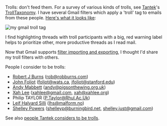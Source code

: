 Trolls: don't feed them. For a survey of various kinds of trolls, see [Tantek][]'s [TrollTaxonomy][]. I have several Gmail filters which apply a 'troll' tag to emails from these people. [Here's what it looks like](http://flickr.com/photos/hober/3307846532/):

![my gmail troll tag](http://farm4.static.flickr.com/3437/3307846532_4990d51d17_o.png)

I find highlighting threads with troll participants with a big, red warning label helps to prioritize other, more productive threads as I read mail.

Now that Gmail supports [filter importing and exporting][], I thought I'd share my troll filters with others.

People I consider to be trolls:

* [Robert J Burns](http://www.robburns.com/) (rob@robburns.com)
* [John Foliot](http://www.wats.ca/show.php?contentid=44) (foliot@wats.ca, jfoliot@stanford.edu)
* [Andy Mabbett](http://pigsonthewing.org.uk/) (andy@pigsonthewing.org.uk)
* [Xah Lee](http://xahlee.org/) (xahlee@gmail.com, xah@xahlee.org)
* Philip TAYLOR (P.Taylor@Rhul.Ac.Uk)
* [Leif Halvard Silli](http://twitter.com/komputist) (lhs@malform.no)
* [Shelley Powers](http://burningbird.net/) (shelleyp@burningbird.net, shelley.just@gmail.com)

See also [people Tantek considers to be trolls][TantekTrolls].

[Tantek]: http://www.tantek.com/
[TantekTrolls]: http://tantek.pbwiki.com/Trolls
[TrollTaxonomy]: http://tantek.pbwiki.com/TrollTaxonomy
[filter importing and exporting]: http://gmailblog.blogspot.com/2009/03/new-in-labs-filter-importexport.html
